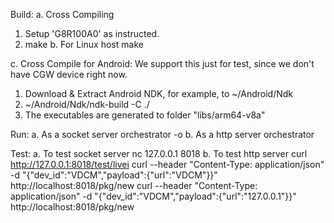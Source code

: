 Build:
a. Cross Compiling
   1. Setup 'G8R100A0' as instructed.
   2. make
b. For Linux host
   make

c. Cross Compile for Android:
   We support this just for test, since we don't have CGW device right now.
   1. Download & Extract Android NDK, for example, to ~/Android/Ndk
   2. ~/Android/Ndk/ndk-build -C ./
   3. The executables are generated to folder "libs/arm64-v8a"


Run:
a. As a socket server
  orchestrator -o
b. As a http server
  orchestrator

Test:
a. To test socket server
   nc 127.0.0.1 8018
b. To test http server
   curl http://127.0.0.1:8018/test/livei
   curl --header "Content-Type: application/json" -d "{\"dev_id\":\"VDCM\",\"payload\":{\"url\":\"VDCM\"}}" http://localhost:8018/pkg/new
   curl --header "Content-Type: application/json" -d "{\"dev_id\":\"VDCM\",\"payload\":{\"url\":\"127.0.0.1\"}}" http://localhost:8018/pkg/new
